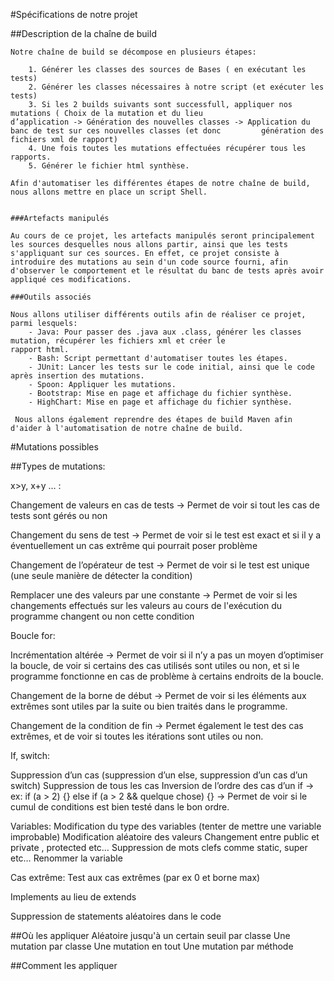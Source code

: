#Spécifications de notre projet

##Description de la chaîne de build

    Notre chaîne de build se décompose en plusieurs étapes:

        1. Générer les classes des sources de Bases ( en exécutant les tests)
        2. Générer les classes nécessaires à notre script (et exécuter les tests)
        3. Si les 2 builds suivants sont successfull, appliquer nos mutations ( Choix de la mutation et du lieu                    d’application -> Génération des nouvelles classes -> Application du banc de test sur ces nouvelles classes (et donc         génération des fichiers xml de rapport)
        4. Une fois toutes les mutations effectuées récupérer tous les rapports. 
        5. Générer le fichier html synthèse.

    Afin d'automatiser les différentes étapes de notre chaîne de build, nous allons mettre en place un script Shell.


    ###Artefacts manipulés
    
    Au cours de ce projet, les artefacts manipulés seront principalement les sources desquelles nous allons partir, ainsi que les tests s'appliquant sur ces sources. En effet, ce projet consiste à introduire des mutations au sein d'un code source fourni, afin d'observer le comportement et le résultat du banc de tests après avoir appliqué ces modifications.

    ###Outils associés
    
    Nous allons utiliser différents outils afin de réaliser ce projet, parmi lesquels:
        - Java: Pour passer des .java aux .class, générer les classes mutation, récupérer les fichiers xml et créer le                     rapport html.
        - Bash: Script permettant d'automatiser toutes les étapes.
        - JUnit: Lancer les tests sur le code initial, ainsi que le code après insertion des mutations.
        - Spoon: Appliquer les mutations.
        - Bootstrap: Mise en page et affichage du fichier synthèse. 
        - HighChart: Mise en page et affichage du fichier synthèse.
        
     Nous allons également reprendre des étapes de build Maven afin d'aider à l'automatisation de notre chaîne de build.



#Mutations possibles

##Types de mutations:

x>y, x+y … :

Changement de valeurs en cas de tests
    → Permet de voir si tout les cas de tests sont gérés ou non

Changement du sens de test
    → Permet de voir si le test est exact et si il y a éventuellement un cas extrême qui pourrait poser problème

Changement de l’opérateur de test
→ Permet de voir si le test est unique (une seule manière de détecter la condition)

Remplacer une des valeurs par une constante
    → Permet de voir si les changements effectués sur les valeurs au cours de l'exécution du programme changent ou non cette condition

Boucle for:

Incrémentation altérée
    → Permet de voir si il n’y a pas un moyen d’optimiser la boucle, de voir si certains des cas utilisés sont utiles ou non, et si le programme fonctionne en cas de problème à certains endroits de la boucle.

Changement de la borne de début
    → Permet de voir si les éléments aux extrêmes sont utiles par la suite ou bien traités dans le programme.

Changement de la condition de fin
    → Permet également le test des cas extrêmes, et de voir si toutes les itérations sont utiles ou non.

If, switch:

Suppression d’un cas (suppression d’un else, suppression d’un cas d’un switch)
Suppression de tous les cas
Inversion de l’ordre des cas d’un if
-> ex: if (a > 2) {} else if (a > 2 && quelque chose) {}
    → Permet de voir si le cumul de conditions est bien testé dans le bon ordre.

Variables:
Modification du type des variables (tenter de mettre une variable improbable)
Modification aléatoire des valeurs
Changement entre public et private , protected etc…
Suppression de mots clefs comme static, super etc…
Renommer la variable

Cas extrême:
Test aux cas extrêmes (par ex 0 et borne max)

Implements au lieu de extends

Suppression de statements aléatoires dans le code

##Où les appliquer
Aléatoire jusqu'à un certain seuil par classe
Une mutation par classe
Une mutation en tout
Une mutation par méthode

##Comment les appliquer

